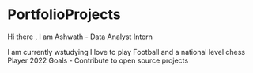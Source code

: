 # PortfolioProjects

Hi there , I am Ashwath - Data Analyst Intern

I am currently wstudying
I love to play Football and a national level chess Player
2022 Goals - Contribute to open source projects
